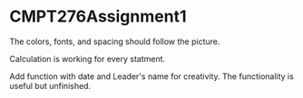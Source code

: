 # CMPT276Assignment1


The colors, fonts, and spacing should follow the picture. 

Calculation is working for every statment.

Add function with date and Leader's name for creativity. The functionality is useful but unfinished. 
